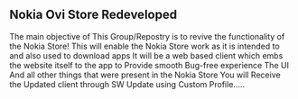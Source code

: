 ## Nokia Ovi Store Redeveloped
The main objective of This Group/Repostry is to revive the functionality of the Nokia Store!
This will enable the Nokia Store work as it is intended to and also used to download apps
It will be a web based client which embs the website itself to the app to Provide smooth Bug-free experience
The UI And all other things that were present in the Nokia Store
You will Receive the Updated client through SW Update using Custom Profile.....
